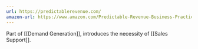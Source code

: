 ```yaml
---
url: https://predictablerevenue.com/
amazon-url: https://www.amazon.com/Predictable-Revenue-Business-Practices-Salesforce-com/dp/0984380213
---
```

Part of [[Demand Generation]], introduces the necessity of [[Sales Support]]. 

